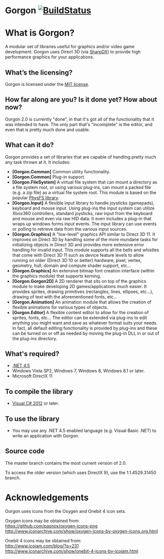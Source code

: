 # Gorgon [![BuildStatus](https://ci.appveyor.com/api/projects/status/7bwgi85435urivwu/branch/master?svg=true)](https://ci.appveyor.com/project/Tape-Worm/gorgon/)


What is Gorgon?
===============

A modular set of libraries useful for graphics and/or video game development.  Gorgon uses Direct 3D (via [SharpDX](http://sharpdx.org)) to provide high performance graphics for your applications.

What’s the licensing? 
-------------------------------------------------

Gorgon is licensed under the [MIT license](http://opensource.org/licenses/MIT).

How far along are you?  Is it done yet?  How about now?
-------------------------------------------------------

Gorgon 2.0 is currently "done", in that it's got all of the functionality that it was intended to have. The only part that's "incomplete" is the editor, and even that is pretty much done and usable.

What can it do?
---------------

Gorgon provides a set of libraries that are capable of handling pretty much any task thrown at it.  It includes:
  * __[Gorgon.Common]__ Common utility functionality.
  * __[Gorgon.Common]__ Plug-in support.
  * __[Gorgon.FileSystem]__ A virtual file system that can mount a directory as a file system root, or using various plug-ins, can mount a packed file (e.g. a zip file) as a virtual file system root.  This module is based on the popular [PhysFS library](http://icculus.org/physfs/).
  * __[Gorgon.Input]__ A flexible input library to handle joysticks (gamepads), keyboard and mouse input.  Using plug-ins the input system can utilize Xbox360 controllers, standard joysticks, raw input from the keyboard and mouse and even via raw HID data.  It even includes a plug-in that wraps up windows forms input events.  The input library can use events or polling to retrieve data from the various input sources.
  * __[Gorgon.Graphics]__ A "low-level" graphics API similar to Direct 3D 11.  It improves on Direct 3D by handling some of the more mundane tasks for initializing objects in Direct 3D and provides more extensive error handling for invalid input.  This module supports all the bells and whistles that come with Direct 3D 11 such as device feature levels to allow running on older (Direct 3D 10 or better) hardware, pixel, vertex, geometry, hull, domain and compute shader support, etc...
  * __[Gorgon.Graphics]__ An extensive bitmap font creation interface (within the graphics module) that supports kerning.
  * __[Gorgon.Gorgon2D]__ A 2D renderer that sits on top of the graphics module to make developing 2D games/applications much easier.  It provides sprites, drawing primitives (rectangles, lines, ellipses, etc...), drawing of text with the aforementioned fonts, etc...
  * __[Gorgon.Animation]__ An animation module that allows the creation of flexible animations for various types of objects.
  * __[Gorgon.Editor]__ A flexible content editor to allow for the creation of sprites, fonts, etc...  The editor can be extended via plug-ins to edit anything you might want and save as whatever format suits your needs. In fact, all default editing functionality is provided by plug-ins and these can be turned on or off as needed by moving the plug-in DLL in or out of the plug-ins directory.

What's required?
----------------

  * [.NET 4.5](http://www.microsoft.com/en-ca/download/details.aspx?id=30653)
  * Windows Vista SP2, Windows 7, Windows 8, Windows 8.1 or later.
  * Microsoft DirectX 11

To compile the library
----------------------

  * [Visual C# 2012](http://msdn.microsoft.com/en-gb/vstudio/) or later. 

To use the library
------------------

  * You may use any .NET 4.5 enabled language (e.g. Visual Basic .NET) to write an application with Gorgon.

Source code
-----------

The master branch contains the most current version of 2.0.

To access the older version (which uses DirectX 9), use the 1.1.4529.31450 branch.

Acknowledgements
================

Gorgon uses icons from the Oxygen and Onebit 4 icon sets.

Oxygen icons may be obtained from:  
https://github.com/pasnox/oxygen-icons-png  
http://www.iconarchive.com/show/oxygen-icons-by-oxygen-icons.org.html  

Onebit 4 icons may be obtained from:  
http://www.icojam.com/blog/?p=231  
http://www.iconarchive.com/show/onebit-4-icons-by-icojam.html
